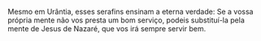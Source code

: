 ﻿Mesmo em Urântia, esses serafins ensinam a eterna verdade: Se a vossa própria mente não vos presta um bom serviço, podeis substituí-la pela mente de Jesus de Nazaré, que vos irá sempre servir bem.